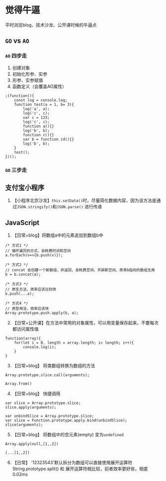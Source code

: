 觉得牛逼
=================
平时浏览blog、技术沙龙、公开课时候的牛逼点


## `GO` vs `AO`
### `AO` 四步走
1. 创建对象
2. 初始化形参、实参
3. 形参、实参赋值
4. 函数定义（会覆盖AO属性）
```
;(function(){
    const log = console.log;
    function test(a = 1, b= 3){
        log('a', a);
        log('c', c);
        var c = 123;
        log('c', c);
        function a(){}
        log('b', b);
        function c(){}
        var b = function cd(){}
        log('b', b);
    }
    test();
})();
```
### `GO` 三步走



支付宝小程序
-----------------
1. 【小程序北京沙龙】`this.setData()`时，尽量简化数据内容，因为该方法是通过`JSON.stringify()`和`JSON.parse()` 进行传递


JavaScript
-----------------
1. 【日常+blog】将数组a中的元素追加到数组b中
```
/* 方式1 */
// 循环遍历的方式，会耗费时间和空间
a.forEach(v=>{b.push(v)});

/* 方式2 */
// concat 会创建一个新数组，并返回，会耗费空间，开辟新空间、原来b指向的数组无用
b = b.concat(a);

/* 方式3 */
// 原生方法，效率应该比较快
b.push(...a);

/* 方式4 */
// 原型用法，效率应该快
Array.prototype.push.apply(b, a);
```

2. 【日常+公开课】在方法中常用的对象属性，可以用变量保存起来，不要每次都访问属性值
```
function(array){
    for(let i = 0, length = array.length; i< length; i++){
        console.log(i);
    }
}
```

3. 【日常+blog】 将类数组转换为数组的方法
```
Array.prototype.slice.call(arguments);
```
```
Array.from()
```

4. 【日常+blog】 快捷调用
```
var slice = Array.prototype.slice;
slice.apply(arguments);
```
```
var unbindSlice = Array.prototype.slice;
var slice = Function.prototype.apply.bind(unbindSlice);
slice(arguments);
```

5. 【日常+blog】 将数组中的空元素(empty) 变为`undefined`
```
Array.apply(null,[1,,2])
```
```
(...[1,,2])
```

6. 【日常】 '12323543'默认拆分为数组可以直接使用展开运算符      
String.prototype.split()  和 展开运算符相比较，前者效率更好些，相差0.02ms
